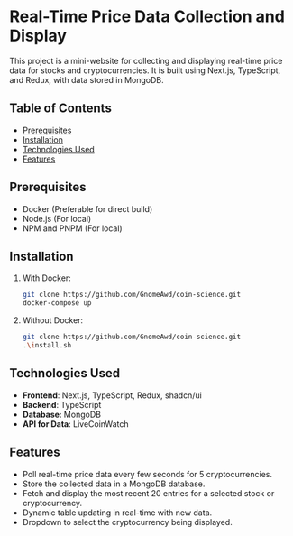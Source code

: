 # Real-Time Price Data Collection and Display

This project is a mini-website for collecting and displaying real-time price data for stocks and cryptocurrencies. It is built using Next.js, TypeScript, and Redux, with data stored in MongoDB.

## Table of Contents

- [Prerequisites](#prerequisites)
- [Installation](#installation)
- [Technologies Used](#technologies-used)
- [Features](#features)

## Prerequisites

- Docker (Preferable for direct build)
- Node.js (For local)
- NPM and PNPM (For local)


## Installation

1. With Docker:

    ```bash
    git clone https://github.com/GnomeAwd/coin-science.git
    docker-compose up
    ```

2. Without Docker:

    ```bash
    git clone https://github.com/GnomeAwd/coin-science.git
    .\install.sh
    
    ```
## Technologies Used

- **Frontend**: Next.js, TypeScript, Redux, shadcn/ui
- **Backend**: TypeScript
- **Database**: MongoDB
- **API for Data**: LiveCoinWatch


## Features

- Poll real-time price data every few seconds for 5 cryptocurrencies.
- Store the collected data in a MongoDB database.
- Fetch and display the most recent 20 entries for a selected stock or cryptocurrency.
- Dynamic table updating in real-time with new data.
- Dropdown to select the cryptocurrency being displayed.

